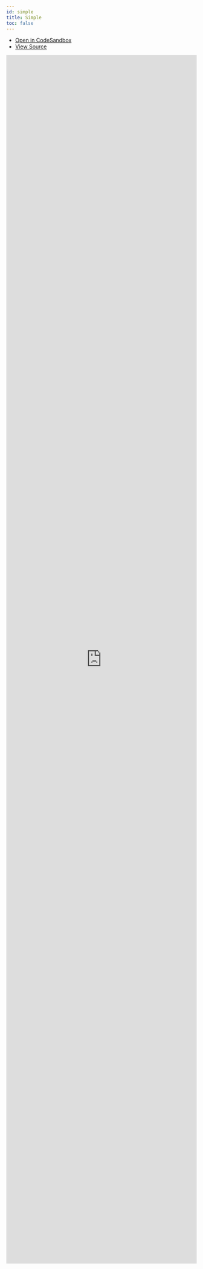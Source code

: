```yaml
---
id: simple
title: Simple
toc: false
---
```


- [Open in CodeSandbox](https://codesandbox.io/s/github/liaoliao666/vu-query/tree/master/examples/simple)
- [View Source](https://github.com/liaoliao666/vu-query/tree/master/examples/simple)

<iframe
  src="https://codesandbox.io/embed/github/liaoliao666/vu-query/tree/master/examples/simple?autoresize=1&fontsize=14&theme=dark"
  title="liaoliao666/vu-query: basic"
  sandbox="allow-forms allow-modals allow-popups allow-presentation allow-same-origin allow-scripts"
  style="
    width: 100%;
    height: 80vh;
    border: 0;
    borderRadius: 8;
    overflow: hidden;
    position: static;
    zIndex: 0;
  "
></iframe>